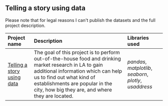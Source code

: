 ## Telling a story using data

Please note that for legal reasons I can't publish the datasets and the full project description. 

| Project name | Description | Libraries used | 
| :---------------------- | :---------------------- | :---------------------- |
| [Telling a story using data](https://github.com/vadim-fridman/portfolio-yandex-practicum/edit/master/07_How_To_Tell_A_Strory_Using_Data__Robot-run_Cafe) | The goal of this project is to perform out-of-the-house food and drinking market research in LA to gain additional information which can help us to find out what kind of establishments are popular in the city, how big they are, and where they are located. | *pandas*, *matplotlib*, *seaborn*, *plotly*, *usaddress*
